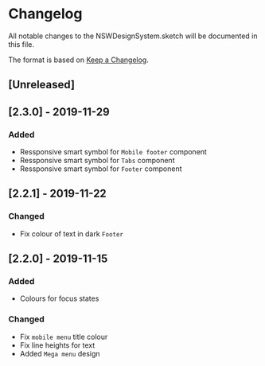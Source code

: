 # Changelog
All notable changes to the NSWDesignSystem.sketch will be documented in this file.

The format is based on [Keep a Changelog](https://keepachangelog.com/en/1.0.0/).

## [Unreleased]

## [2.3.0] - 2019-11-29
### Added 
- Ressponsive smart symbol for `Mobile footer` component
- Ressponsive smart symbol for `Tabs` component
- Ressponsive smart symbol for `Footer` component

## [2.2.1] - 2019-11-22
### Changed 
- Fix colour of text in dark `Footer`

## [2.2.0] - 2019-11-15
### Added
- Colours for focus states

### Changed
- Fix `mobile menu` title colour
- Fix line heights for text
- Added `Mega menu` design
